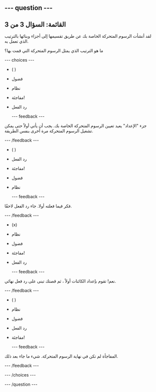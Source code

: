 --- question ---
---
القائمة: السؤال 3 من 3
---

لقد أنشأت الرسوم المتحركة الخاصة بك عن طريق تقسيمها إلى أجزاء وبنائها بالترتيب الذي تعمل به.

ما هو الترتيب الذي يمثل الرسوم المتحركة التي قمت بها؟

--- choices ---

- ( )
+ فضول

+ نظام

+ مفاجئة!

+ رد الفعل

  --- feedback ---

 جزء "الإعداد" يعيد تعيين الرسوم المتحركة الخاصة بك. يجب أن يأتي أولاً حتى يمكن تشغيل الرسوم المتحركة مرة أخرى بنفس الطريقة.

  --- /feedback ---

- ( )
+ رد الفعل

+ مفاجئة!

+ فضول

+ نظام

  --- feedback ---

 فكر فيما فعلته أولا. جاء رد الفعل لاحقًا.

  --- /feedback ---

- (x)
+ نظام

+ فضول

+ مفاجئة!

+ رد الفعل

  --- feedback ---

 نعم! تقوم بإعداد الكائنات أولاً ، ثم قصتك تبنى على رد فعل نهائي.

  --- /feedback ---

- ( )
+ نظام

+ فضول

+ رد الفعل

+ مفاجئة!

  --- feedback ---

 المفاجأة لم تكن في نهاية الرسوم المتحركة. شيء ما جاء بعد ذلك.

  --- /feedback ---

--- /choices ---

--- /question ---
